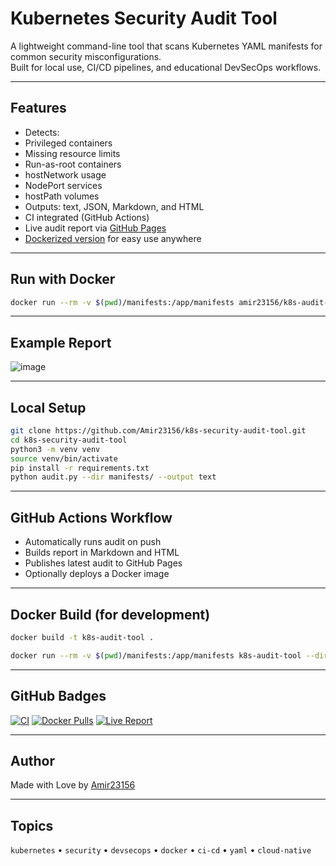 # Kubernetes Security Audit Tool

A lightweight command-line tool that scans Kubernetes YAML manifests for common security misconfigurations.  
Built for local use, CI/CD pipelines, and educational DevSecOps workflows.

---

##  Features

-  Detects:
  - Privileged containers
  - Missing resource limits
  - Run-as-root containers
  - hostNetwork usage
  - NodePort services
  - hostPath volumes
-  Outputs: text, JSON, Markdown, and HTML
-  CI integrated (GitHub Actions)
-  Live audit report via [GitHub Pages](https://amir23156.github.io/k8s-security-audit-tool/)
-  [Dockerized version](https://hub.docker.com/r/amir23156/k8s-audit-tool) for easy use anywhere

---

## Run with Docker

```bash
docker run --rm -v $(pwd)/manifests:/app/manifests amir23156/k8s-audit-tool:latest --dir manifests/ --output markdown
```

---

## Example Report

![image](https://github.com/user-attachments/assets/8d40db02-337f-4b81-a72c-f9a87d1f2682)


---

## Local Setup

```bash
git clone https://github.com/Amir23156/k8s-security-audit-tool.git
cd k8s-security-audit-tool
python3 -m venv venv
source venv/bin/activate
pip install -r requirements.txt
python audit.py --dir manifests/ --output text
```

---

## GitHub Actions Workflow

- Automatically runs audit on push
- Builds report in Markdown and HTML
- Publishes latest audit to GitHub Pages
- Optionally deploys a Docker image

---

## Docker Build (for development)

```bash
docker build -t k8s-audit-tool .
```

```bash
docker run --rm -v $(pwd)/manifests:/app/manifests k8s-audit-tool --dir manifests/ --output markdown
```

---

## GitHub Badges

[![CI](https://github.com/Amir23156/k8s-security-audit-tool/actions/workflows/deploy.yml/badge.svg)](https://github.com/Amir23156/k8s-security-audit-tool/actions)
[![Docker Pulls](https://img.shields.io/docker/pulls/amir23156/k8s-audit-tool)](https://hub.docker.com/r/amir23156/k8s-audit-tool)
[![Live Report](https://img.shields.io/badge/report-live-blue)](https://amir23156.github.io/k8s-security-audit-tool/)

---

## Author

Made with Love by [Amir23156](https://github.com/Amir23156)

---

##  Topics

`kubernetes` • `security` • `devsecops` • `docker` • `ci-cd` • `yaml` • `cloud-native`
